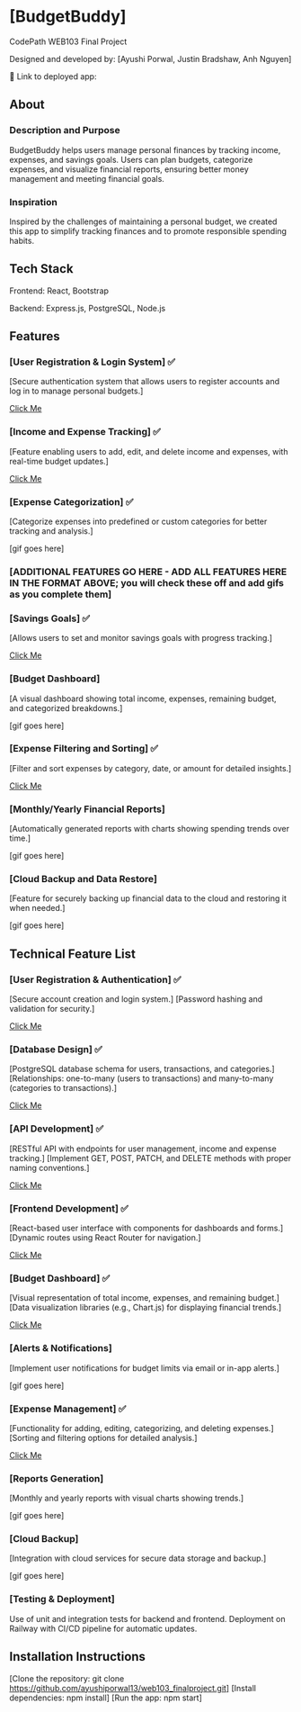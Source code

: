 # [BudgetBuddy]

CodePath WEB103 Final Project

Designed and developed by: [Ayushi Porwal, Justin Bradshaw, Anh Nguyen]

🔗 Link to deployed app:

## About

### Description and Purpose

BudgetBuddy helps users manage personal finances by tracking income, expenses, and savings goals. Users can plan budgets, categorize expenses, and visualize financial reports, ensuring better money management and meeting financial goals.

### Inspiration

Inspired by the challenges of maintaining a personal budget, we created this app to simplify tracking finances and to promote responsible spending habits.

## Tech Stack

Frontend: React, Bootstrap

Backend: Express.js, PostgreSQL, Node.js

## Features

### [User Registration & Login System] ✅

[Secure authentication system that allows users to register accounts and log in to manage personal budgets.]

[Click Me](https://i.imgur.com/UVGqAxr.gif)

### [Income and Expense Tracking] ✅

[Feature enabling users to add, edit, and delete income and expenses, with real-time budget updates.]

[Click Me](https://i.imgur.com/UVGqAxr.gif)

### [Expense Categorization] ✅

[Categorize expenses into predefined or custom categories for better tracking and analysis.]

[gif goes here]

### [ADDITIONAL FEATURES GO HERE - ADD ALL FEATURES HERE IN THE FORMAT ABOVE; you will check these off and add gifs as you complete them]

### [Savings Goals] ✅

[Allows users to set and monitor savings goals with progress tracking.]

[Click Me](https://i.imgur.com/1dnVZTT.gif)

### [Budget Dashboard]

[A visual dashboard showing total income, expenses, remaining budget, and categorized breakdowns.]

[gif goes here]

### [Expense Filtering and Sorting] ✅

[Filter and sort expenses by category, date, or amount for detailed insights.]

[Click Me](https://i.imgur.com/1dnVZTT.gif)

### [Monthly/Yearly Financial Reports]

[Automatically generated reports with charts showing spending trends over time.]

[gif goes here]

### [Cloud Backup and Data Restore]

[Feature for securely backing up financial data to the cloud and restoring it when needed.]

[gif goes here]


## Technical Feature List

### [User Registration & Authentication] ✅

[Secure account creation and login system.]
[Password hashing and validation for security.]

[Click Me](https://i.imgur.com/1dnVZTT.gif)

### [Database Design] ✅

[PostgreSQL database schema for users, transactions, and categories.]
[Relationships: one-to-many (users to transactions) and many-to-many (categories to transactions).]

[Click Me](https://i.imgur.com/1dnVZTT.gif)

### [API Development] ✅

[RESTful API with endpoints for user management, income and expense tracking.]
[Implement GET, POST, PATCH, and DELETE methods with proper naming conventions.]

[Click Me](https://i.imgur.com/1dnVZTT.gif)

### [Frontend Development]  ✅

[React-based user interface with components for dashboards and forms.]
[Dynamic routes using React Router for navigation.]

[Click Me](https://i.imgur.com/1dnVZTT.gif)

### [Budget Dashboard] ✅

[Visual representation of total income, expenses, and remaining budget.]
[Data visualization libraries (e.g., Chart.js) for displaying financial trends.]

[Click Me](https://i.imgur.com/1dnVZTT.gif)

### [Alerts & Notifications]

[Implement user notifications for budget limits via email or in-app alerts.]

[gif goes here]

### [Expense Management]  ✅

[Functionality for adding, editing, categorizing, and deleting expenses.]
[Sorting and filtering options for detailed analysis.]

[Click Me](https://i.imgur.com/1dnVZTT.gif)

### [Reports Generation]

[Monthly and yearly reports with visual charts showing trends.]

[gif goes here]

### [Cloud Backup]

[Integration with cloud services for secure data storage and backup.]

[gif goes here]

### [Testing & Deployment]

Use of unit and integration tests for backend and frontend.
Deployment on Railway with CI/CD pipeline for automatic updates.


## Installation Instructions

[Clone the repository: git clone https://github.com/ayushiporwal13/web103_finalproject.git]
[Install dependencies: npm install]
[Run the app: npm start]
